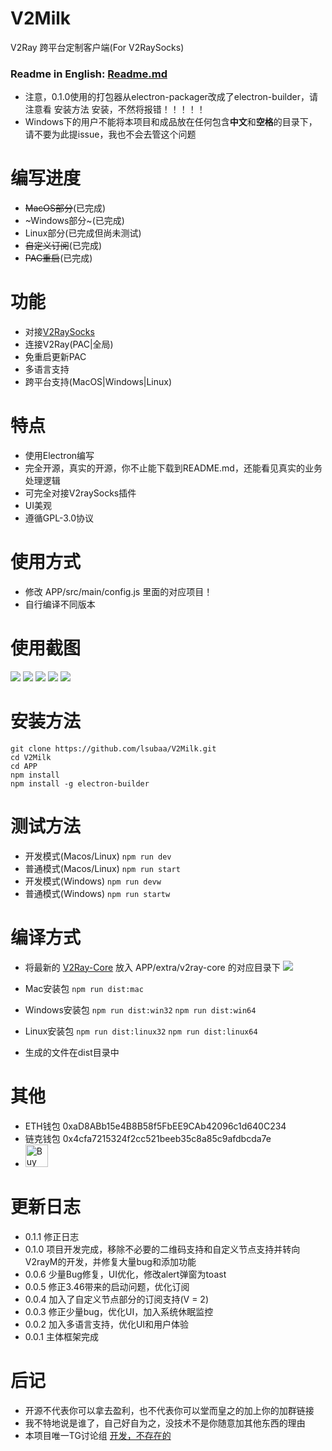 # V2Milk
V2Ray 跨平台定制客户端(For V2RaySocks)

### Readme in English: [Readme.md](https://github.com/Zzm317/V2Milk/blob/master/READMEEN.md)

* 注意，0.1.0使用的打包器从electron-packager改成了electron-builder，请注意看 安装方法 安装，不然将报错！！！！！
* Windows下的用户不能将本项目和成品放在任何包含**中文**和**空格**的目录下，请不要为此提issue，我也不会去管这个问题

# 编写进度
* ~~MacOS部分~~(已完成)
* ~Windows部分~(已完成)
* Linux部分(已完成但尚未测试)
* ~~自定义订阅~~(已完成)
* ~~PAC重启~~(已完成)

# 功能
* 对接[V2RaySocks](https://github.com/Zzm317/v2raysocks)
* 连接V2Ray(PAC|全局)
* 免重启更新PAC
* 多语言支持
* 跨平台支持(MacOS|Windows|Linux)

# 特点
* 使用Electron编写
* 完全开源，真实的开源，你不止能下载到README.md，还能看见真实的业务处理逻辑
* 可完全对接V2raySocks插件
* UI美观
* 遵循GPL-3.0协议

# 使用方式
* 修改 APP/src/main/config.js 里面的对应项目！
* 自行编译不同版本

# 使用截图
![](https://raw.githubusercontent.com/Zzm317/V2Milk/master/images/1.jpg)
![](https://raw.githubusercontent.com/Zzm317/V2Milk/master/images/2.jpg)
![](https://raw.githubusercontent.com/Zzm317/V2Milk/master/images/3.jpg)
![](https://raw.githubusercontent.com/Zzm317/V2Milk/master/images/4.jpg)
![](https://raw.githubusercontent.com/Zzm317/V2Milk/master/images/5.jpg)

# 安装方法
```
git clone https://github.com/lsubaa/V2Milk.git
cd V2Milk
cd APP
npm install
npm install -g electron-builder
```

# 测试方法
* 开发模式(Macos/Linux)   ```npm run dev```
* 普通模式(Macos/Linux)   ```npm run start```
* 开发模式(Windows)       ```npm run devw```
* 普通模式(Windows)       ```npm run startw```

# 编译方式
* 将最新的 [V2Ray-Core](https://github.com/v2ray/v2ray-core/releases) 放入 APP/extra/v2ray-core 的对应目录下
![](https://raw.githubusercontent.com/Zzm317/V2Milk/master/images/6.jpg)
* Mac安装包
	```npm run dist:mac```

* Windows安装包
	```npm run dist:win32```
	```npm run dist:win64```

* Linux安装包
	```npm run dist:linux32```
	```npm run dist:linux64```

* 生成的文件在dist目录中

# 其他
* ETH钱包 0xaD8ABb15e4B8B58f5FbEE9CAb42096c1d640C234
* 链克钱包 0x4cfa7215324f2cc521beeb35c8a85c9afdbcda7e
* <a href='https://ko-fi.com/U7U7K54E' target='_blank'><img height='36' style='border:0px;height:36px;' src='https://az743702.vo.msecnd.net/cdn/kofi4.png?v=f' border='0' alt='Buy Me a Coffee' /></a>

# 更新日志
* 0.1.1 修正日志
* 0.1.0 项目开发完成，移除不必要的二维码支持和自定义节点支持并转向V2rayM的开发，并修复大量bug和添加功能
* 0.0.6 少量Bug修复，UI优化，修改alert弹窗为toast
* 0.0.5 修正3.46带来的启动问题，优化订阅
* 0.0.4 加入了自定义节点部分的订阅支持(V = 2)
* 0.0.3 修正少量bug，优化UI，加入系统休眠监控
* 0.0.2 加入多语言支持，优化UI和用户体验
* 0.0.1 主体框架完成

# 后记
* 开源不代表你可以拿去盈利，也不代表你可以堂而皇之的加上你的加群链接
* 我不特地说是谁了，自己好自为之，没技术不是你随意加其他东西的理由
* 本项目唯一TG讨论组 [开发，不存在的](https://t.me/V2rayIsNotGreat)
